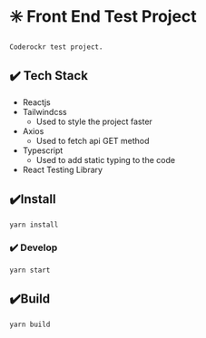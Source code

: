 # ✳️ Front End Test Project

    Coderockr test project.

## ✔️ Tech Stack

- Reactjs
- Tailwindcss
  - Used to style the project faster
- Axios
  - Used to fetch api GET method
- Typescript
  - Used to add static typing to the code
- React Testing Library

## ✔️Install

```
yarn install
```

### ✔️ Develop

```
yarn start
```

## ✔️Build

```
yarn build
```
